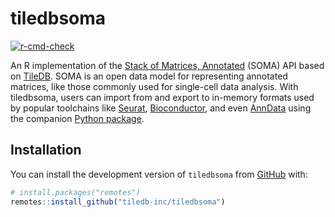 # tiledbsoma

<!-- badges: start -->
[![r-cmd-check](https://github.com/single-cell-data/TileDB-SOMA/workflows/r-cmd-check/badge.svg)](https://github.com/single-cell-data/TileDB-SOMA/actions)
<!-- badges: end -->

An R implementation of the [Stack of Matrices, Annotated][soma-spec] (SOMA) API based on [TileDB](https://tiledb.com). SOMA is an open data model for representing annotated matrices, like those commonly used for single-cell data analysis. With tiledbsoma, users can import from and export to in-memory formats used by popular toolchains like [Seurat][], [Bioconductor][bioc], and even [AnnData][] using the companion [Python package][tiledbsoma-py].

## Installation

You can install the development version of `tiledbsoma` from [GitHub](https://github.com/single-cell-data/TileDB-SOMA) with:

``` r
# install.packages("remotes")
remotes::install_github("tiledb-inc/tiledbsoma")
```

<!-- link -->
[tiledb]: https://tiledb.com
[soma-spec]: https://github.com/single-cell-data/SOMA
[seurat]: https://satijalab.org/seurat/
[bioc]: https://bioconductor.org/packages/release/bioc/
[bioc-se]: https://www.bioconductor.org/packages/SummarizedExperiment/
[bioc-sce]: https://www.bioconductor.org/packages/SingleCellExperiment/
[anndata]: https://anndata.readthedocs.io
[tiledbsoma-py]: https://github.com/single-cell-data/TileDB-SOMA
